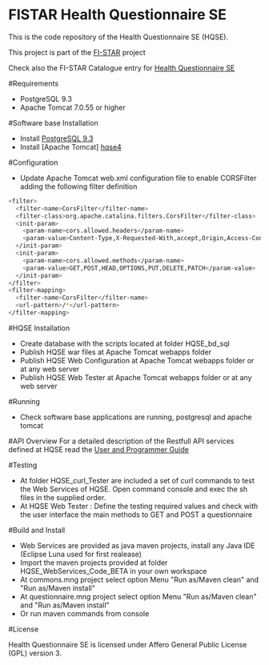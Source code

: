 # FISTAR Health Questionnaire SE

This is the code repository of the Health Questionnaire SE (HQSE).

This project is part of the [FI-STAR][hqse1] project 

Check also the FI-STAR Catalogue entry for [Health Questionnaire SE][hqse2] 

#Requirements
* PostgreSQL 9.3
* Apache Tomcat 7.0.55 or higher

#Software base Installation
* Install [PostgreSQL 9.3][hqse3]
* Install [Apache Tomcat] [hqse4] 

#Configuration

* Update Apache Tomcat web.xml configuration file to enable CORSFilter adding the following filter definition
```sh
<filter>
  <filter-name>CorsFilter</filter-name>
  <filter-class>org.apache.catalina.filters.CorsFilter</filter-class>
  <init-param>
    <param-name>cors.allowed.headers</param-name>
    <param-value>Content-Type,X-Requested-With,accept,Origin,Access-Control-Request-Method,Access-Control-Request-Headers,token,idlang,status,iduser,iduserprogram,codtelecareprogram</param-value>
  </init-param>
  <init-param>
    <param-name>cors.allowed.methods</param-name>
    <param-value>GET,POST,HEAD,OPTIONS,PUT,DELETE,PATCH</param-value>
  </init-param>
</filter>
<filter-mapping>
  <filter-name>CorsFilter</filter-name>
  <url-pattern>/*</url-pattern>
</filter-mapping>


```

#HQSE Installation

* Create database with the scripts located at folder HQSE_bd_sql 
* Publish HQSE war files at Apache Tomcat webapps folder
* Publish HQSE Web Configuration at Apache Tomcat webapps folder or at any web server
* Publish HQSE Web Tester at Apache Tomcat webapps folder or at any web server


#Running
* Check software base applications are running, postgresql and apache tomcat

#API Overview
For a detailed description of the Restfull API services defined at HQSE read the [User and Programmer Guide][hqse5] 

#Testing
* At folder HQSE_curl_Tester are included a set of curl commands to test the Web Services of HQSE. Open command console and exec the sh files in the supplied order.
* At HQSE Web Tester : Define the testing required values and check with the user interface the main methods to GET and POST a questionnaire

#Build and Install 
* Web Services are provided as java maven projects, install any Java IDE (Eclipse Luna used for first realease)
* Import the maven projects provided at folder HQSE_WebServices_Code_BETA  in your own workspace
* At commons.mng project select option Menu "Run as/Maven clean" and  "Run as/Maven install" 
* At questionnaire.mng project select option Menu "Run as/Maven clean" and  "Run as/Maven install" 
* Or run maven commands from console


#License

Health Questionnaire SE is licensed under Affero General Public License (GPL) version 3.

[hqse1]:https://www.fi-star.eu
[hqse2]:http://catalogue.fi-star.eu/enablers/health-questionnaire-service

[hqse3]: https://wiki.postgresql.org/wiki/Detailed_installation_guides
[hqse4]: https://tomcat.apache.org/tomcat-7.0-doc/appdev/installation.html

[hqse5]: http://catalogue.fi-star.eu/sites/default/files/enabler-atttachments/Health%20Questionnaire%20SE%20%20User%20and%20Programmer%20Guide%20Beta.pdf 

